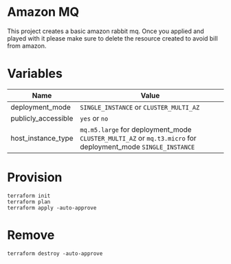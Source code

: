 # Amazon MQ

This project creates a basic amazon rabbit mq. Once you applied and played with it please make sure to delete the resource created to avoid bill from amazon.

# Variables
| Name | Value |
|------|---------|
| deployment_mode | `SINGLE_INSTANCE` or `CLUSTER_MULTI_AZ` |
| publicly_accessible | `yes` or `no` |
| host_instance_type | `mq.m5.large` for deployment_mode `CLUSTER_MULTI_AZ` or `mq.t3.micro` for deployment_mode `SINGLE_INSTANCE` |

# Provision

```
terraform init
terraform plan
terraform apply -auto-approve
```

# Remove


`terraform destroy -auto-approve`
